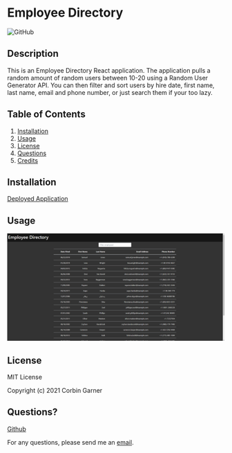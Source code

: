 # Employee Directory

![GitHub](https://img.shields.io/github/license/CorbinGar/HW19-employee-directory/)

## Description
    
This is an Employee Directory React application. The application pulls a random amount of random users between 10-20 using a Random User Generator API. You can then filter and sort users by hire date, first name, last name, email and phone number, or just search them if your too lazy.
    
## Table of Contents
1. [Installation](#installation)
2. [Usage](#usage)
3. [License](#license)
4. [Questions](#questions)
5. [Credits](#credits)
    
## Installation
    
[Deployed Application](https://CorbinGar.github.io/HW19-employee-directory/)
    
## Usage

![Screenshot1](./public/images/capture.png)


## License
    
MIT License
    
Copyright (c) 2021 Corbin Garner
          
## Questions?
    
[Github](https://github.com/CorbinGar)
    
For any questions, please send me an [email](CorbinGar@gmail.com).